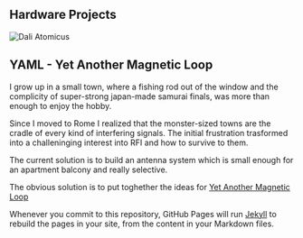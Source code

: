 ## Hardware Projects

![Dali Atomicus](/IK0YUP/images/dali_atomicus-halsman1948.jpg)

## YAML - Yet Another Magnetic Loop

I grow up in a small town, where a fishing rod out of the window and the complicity of super-strong japan-made samurai finals, was more than enough to enjoy the hobby.

Since I moved to Rome I realized that the monster-sized towns are the cradle of every kind of interfering signals.  The initial frustration trasformed into a challeninging interest into RFI and how to survive to them.

The current solution is to build an antenna system which is small enough for an apartment balcony and really selective.

The obvious solution is to put toghether the ideas for [Yet Another Magnetic Loop](projects/YAML)

Whenever you commit to this repository, GitHub Pages will run [Jekyll](https://jekyllrb.com/) to rebuild the pages in your site, from the content in your Markdown files.
